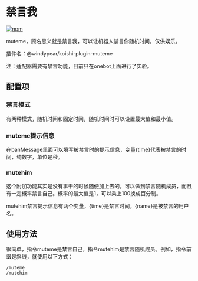 # 禁言我

[![npm](https://img.shields.io/npm/v/@windypear/koishi-plugin-muteme?style=flat-square)](https://www.npmjs.com/package/@windypear/koishi-plugin-muteme)

muteme，顾名思义就是禁言我，可以让机器人禁言你随机时间，仅供娱乐。

插件名：@windypear/koishi-plugin-muteme

注：适配器需要有禁言功能，目前只在onebot上面进行了实验。

## 配置项

### 禁言模式

有两种模式，随机时间和固定时间，随机时间时可以设置最大值和最小值。

### muteme提示信息

在banMessage里面可以填写被禁言时的提示信息，变量{time}代表被禁言的时间，纯数字，单位是秒。

### mutehim

这个附加功能其实是没有事干的时候随便加上去的，可以做到禁言随机成员，而且有一定概率禁言自己。概率的最大值是1，可以乘上100换成百分制。

mutehim禁言提示信息有两个变量，{time}是禁言时间，{name}是被禁言的用户名。

## 使用方法

很简单，指令muteme是禁言自己，指令mutehim是禁言随机成员。例如，指令前缀是斜线，就使用以下方式：

```
/muteme
/mutehim

```
